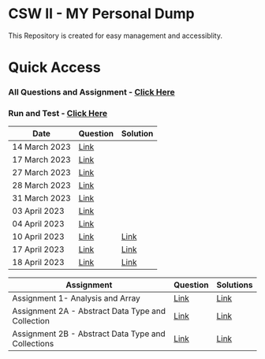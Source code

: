 # CSW II - MY Personal Dump
This Repository is created for easy management and accessiblity.

# Quick Access

### All Questions and Assignment - [Click Here](https://docs.google.com/document/d/1uKVStO99xYzFXuk5M1SF8tKDzGmFkglBB4OWE3OkE3k/edit#)

### Run and Test - [Click Here](https://replit.com/@i-dipanshu/CSW-II-Labs)


| Date | Question | Solution |
|------|------| ------|
|14 March 2023|[Link](https://github.com/i-dipanshu/CSW-II-Labs#14-march-2023)| 
|17 March 2023|[Link](https://github.com/i-dipanshu/CSW-II-Labs#17-march-2023)|
|27 March 2023|[Link](https://github.com/i-dipanshu/CSW-II-Labs#27-march-2023)|
|28 March 2023|[Link](https://github.com/i-dipanshu/CSW-II-Labs#28-march-2023)|
|31 March 2023|[Link](https://github.com/i-dipanshu/CSW-II-Labs#31-march-2023)|
|03 April 2023|[Link](https://github.com/i-dipanshu/CSW-II-Labs#03-april-2023)|
|04 April 2023|[Link](https://github.com/i-dipanshu/CSW-II-Labs#04-april-2023)|
|10 April 2023|[Link](https://docs.google.com/document/d/1uKVStO99xYzFXuk5M1SF8tKDzGmFkglBB4OWE3OkE3k/edit#heading=h.w989whm2mqmz)|[Link](Classworks/April/April_10)|
|17 April 2023|[Link](https://docs.google.com/document/d/1uKVStO99xYzFXuk5M1SF8tKDzGmFkglBB4OWE3OkE3k/edit#heading=h.rex6a9q0m2df)|[Link](Classworks/April/April_17)|
|18 April 2023|[Link](https://docs.google.com/document/d/1uKVStO99xYzFXuk5M1SF8tKDzGmFkglBB4OWE3OkE3k/edit#heading=h.mz6sfn9tavf0)|[Link](Classworks/April/April_18)|

| Assignment | Question | Solutions |
|------|------| -----|
|Assignment 1- Analysis and Array|[Link](https://docs.google.com/document/d/1uKVStO99xYzFXuk5M1SF8tKDzGmFkglBB4OWE3OkE3k/edit#heading=h.b8pet7tjzy4t)|[Link](Assignment_1)
|Assignment 2A - Abstract Data Type and Collection|[Link](https://docs.google.com/document/d/1uKVStO99xYzFXuk5M1SF8tKDzGmFkglBB4OWE3OkE3k/edit#heading=h.d7st84491jnn)|[Link](Assignment_2A)
|Assignment 2B - Abstract Data Type and Collections|[Link](https://docs.google.com/document/d/1uKVStO99xYzFXuk5M1SF8tKDzGmFkglBB4OWE3OkE3k/edit#heading=h.nkhk91nmaxg8)|[Link](Assignment_2B)
